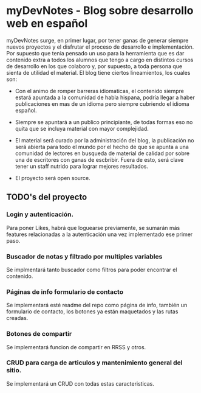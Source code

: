 # myDevNotes - Blog sobre desarrollo web en español

myDevNotes surge, en primer lugar, por tener ganas de generar siempre nuevos proyectos y el disfrutar el proceso de desarrollo e implementación. Por supuesto que tenia pensado un uso para la herramienta que es dar contenido extra a todos los alumnos que tengo a cargo en distintos cursos de desarrollo en los que colaboro y, por supuesto, a toda persona que sienta de utilidad el material. El blog tiene ciertos lineamientos, los cuales son:

- Con el animo de romper barreras idiomaticas, el contenido siempre estará apuntada a la comunidad de habla hispana, podría llegar a haber publicaciones en mas de un idioma pero siempre cubriendo el idioma español.

- Siempre se apuntará a un publico principiante, de todas formas eso no quita que se incluya material con mayor complejidad.

- El material será curado por la administración del blog, la publicación no será abierta para todo el mundo por el hecho de que se apunta a una comunidad de lectores en busqueda de material de calidad por sobre una de escritores con ganas de escbribir. Fuera de esto, será clave tener un staff nutrido para lograr mejores resultados.

- El proyecto será open source.

## TODO's del proyecto

### Login y autenticación.

Para poner Likes, habrá que loguearse previamente, se sumarán más features relacionadas a la autenticación una vez implementado ese primer paso.

### Buscador de notas y filtrado por multiples variables

Se implmentará tanto buscador como filtros para poder encontrar el contenido.

### Páginas de info formulario de contacto

Se implementará esté readme del repo como página de info, también un formulario de contacto, los botones ya están maquetados y las rutas creadas.

### Botones de compartir

Se implementará funcion de compartir en RRSS y otros.

### CRUD para carga de articulos y mantenimiento general del sitio.

Se implementará un CRUD con todas estas caracteristicas.




